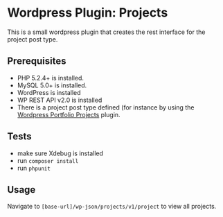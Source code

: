 # Wordpress Plugin: Projects
This is a small wordpress plugin that creates the rest interface for the project post type.

## Prerequisites
- PHP 5.2.4+ is installed.
- MySQL 5.0+ is installed.
- WordPress is installed
- WP REST API v2.0 is installed
- There is a project post type defined (for instance by using the [Wordpress Portfolio Projects](https://github.com/jurgenromeijn/wordpress-plugin-projects) plugin.

## Tests
- make sure Xdebug is installed
- run `composer install`
- run `phpunit`

## Usage
Navigate to `[base-url]/wp-json/projects/v1/project` to view all projects.